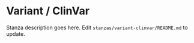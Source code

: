 # Variant / ClinVar

Stanza description goes here. Edit `stanzas/variant-clinvar/README.md` to update.
